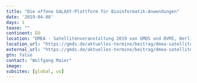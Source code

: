 ```yaml
---
title: "Die offene GALAXY-Plattform für Bioinformatik-Anwendungen"
date: '2019-04-08'
days: 1
tease: ""
continent: EU
location: "DMEA - Satellitenveranstaltung 2019 von GMDS und BVMI, Berlin, Germany"
location_url: "https://gmds.de/aktuelles-termine/beitrag/dmea-satellitenveranstaltung-2019-von-gmds-und-bvmi-bis-2018-conhit-satellitenveranstaltung/"
external_url: "https://gmds.de/aktuelles-termine/beitrag/dmea-satellitenveranstaltung-2019-von-gmds-und-bvmi-bis-2018-conhit-satellitenveranstaltung/"
gtn: false
contact: "Wolfgang Maier"
image: 
subsites: [global, us]
---
```

